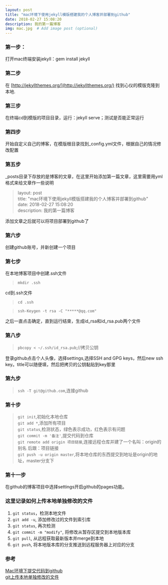```yaml
---
layout: post
title: "mac环境下使用jekyll模版搭建我的个人博客并部署到github"
date: 2018-02-27 15:08:20
description: 我的第一篇博客
img: mac.jpg  # Add image post (optional)
---
```

### 第一步：
打开mac终端安装jekyll：gem install jekyll 
### 第二步
在 [http://jekyllthemes.org/](http://jekyllthemes.org/) 找到心仪的模版克隆到本地.
### 第三步
在终端cd到模版的项目目录，运行：jekyll serve；测试是否能正常运行
### 第四步
开始自定义自己的博客，在模版根目录找到_config.yml文件，根据自己的情况修改配置
### 第五步
_posts目录下存放的是博客的文章，在这里开始添加第一篇文章，这里需要用yml格式来给文章作一些说明
>layout: post  
>title: "mac环境下使用jekyll模版搭建我的个人博客并部署到github"  
>date: 2018-02-27 15:08:20  
>description: 我的第一篇博客   

添加文章之后就可以将项目部署到github了
### 第六步
创建github账号，并新创建一个项目
### 第七步
在本地博客项目中创建.ssh文件
>`mkdir .ssh`   

cd到.ssh文件  

>`cd .ssh` 

>`ssh-Keygen -t rsa -C "*****@qq.com"`  

之后一直点击确定，直到运行结束，生成id_rsa和id_rsa.pub两个文件
### 第八步
>`pbcopy < ~/.ssh/id_rsa.pub`;//拷贝公钥  

登录github点击个人头像，选择settings,选择SSH and GPG keys，然后new ssh key。title可以随便填，然后把拷贝的公钥黏贴到key那里
### 第九步
>`ssh -T git@github.com`,连接github  

### 第十步
>`git init`,初始化本地仓库  
>`git add *`,添加所有项目  
>`git status`,检测状态，绿色表示成功，红色表示有问题  
>`git commit -m '备注'`,提交代码到仓库  
>`git remote add origin 项目链接`,连接远程仓库并建了一个名叫：origin的别名 后跟：项目链接  
>`git push -u origin master`,将本地仓库的东西提交到地址是origin的地址，master分支下  
### 第十一步
在github的博客项目中选择settings开启github的pages功能。
### 这里记录如何上传本地单独修改的文件
1. `git status`，检测本地文件
2. `git add -u`, 添加修改过的文件到索引库
3. `git status`, 再次检测
4. `git commit -m "modify"`, 将修改从暂存区提交到本地版本库
5. `git pull`, 从远程获取最新版本并merge到本地
6. `git push`, 将本地版本库的分支推送到远程服务器上对应的分支

### 参考

[Mac环境下提交代码到github](http://blog.csdn.net/minjing_lin/article/details/52144927)  
[git上传本地单独修改的文件](http://blog.csdn.net/web_hwg/article/details/72312954)